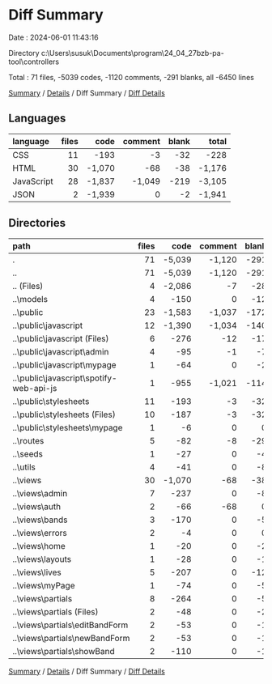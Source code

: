 # Diff Summary

Date : 2024-06-01 11:43:16

Directory c:\\Users\\susuk\\Documents\\program\\24_04_27bzb-pa-tool\\controllers

Total : 71 files,  -5039 codes, -1120 comments, -291 blanks, all -6450 lines

[Summary](results.md) / [Details](details.md) / Diff Summary / [Diff Details](diff-details.md)

## Languages
| language | files | code | comment | blank | total |
| :--- | ---: | ---: | ---: | ---: | ---: |
| CSS | 11 | -193 | -3 | -32 | -228 |
| HTML | 30 | -1,070 | -68 | -38 | -1,176 |
| JavaScript | 28 | -1,837 | -1,049 | -219 | -3,105 |
| JSON | 2 | -1,939 | 0 | -2 | -1,941 |

## Directories
| path | files | code | comment | blank | total |
| :--- | ---: | ---: | ---: | ---: | ---: |
| . | 71 | -5,039 | -1,120 | -291 | -6,450 |
| .. | 71 | -5,039 | -1,120 | -291 | -6,450 |
| .. (Files) | 4 | -2,086 | -7 | -28 | -2,121 |
| ..\\models | 4 | -150 | 0 | -12 | -162 |
| ..\\public | 23 | -1,583 | -1,037 | -172 | -2,792 |
| ..\\public\\javascript | 12 | -1,390 | -1,034 | -140 | -2,564 |
| ..\\public\\javascript (Files) | 6 | -276 | -12 | -17 | -305 |
| ..\\public\\javascript\\admin | 4 | -95 | -1 | -7 | -103 |
| ..\\public\\javascript\\mypage | 1 | -64 | 0 | -2 | -66 |
| ..\\public\\javascript\\spotify-web-api-js | 1 | -955 | -1,021 | -114 | -2,090 |
| ..\\public\\stylesheets | 11 | -193 | -3 | -32 | -228 |
| ..\\public\\stylesheets (Files) | 10 | -187 | -3 | -32 | -222 |
| ..\\public\\stylesheets\\mypage | 1 | -6 | 0 | 0 | -6 |
| ..\\routes | 5 | -82 | -8 | -29 | -119 |
| ..\\seeds | 1 | -27 | 0 | -4 | -31 |
| ..\\utils | 4 | -41 | 0 | -8 | -49 |
| ..\\views | 30 | -1,070 | -68 | -38 | -1,176 |
| ..\\views\\admin | 7 | -237 | 0 | -8 | -245 |
| ..\\views\\auth | 2 | -66 | -68 | 0 | -134 |
| ..\\views\\bands | 3 | -170 | 0 | -5 | -175 |
| ..\\views\\errors | 2 | -4 | 0 | 0 | -4 |
| ..\\views\\home | 1 | -20 | 0 | -2 | -22 |
| ..\\views\\layouts | 1 | -28 | 0 | -1 | -29 |
| ..\\views\\lives | 5 | -207 | 0 | -12 | -219 |
| ..\\views\\myPage | 1 | -74 | 0 | -5 | -79 |
| ..\\views\\partials | 8 | -264 | 0 | -5 | -269 |
| ..\\views\\partials (Files) | 2 | -48 | 0 | -2 | -50 |
| ..\\views\\partials\\editBandForm | 2 | -53 | 0 | -1 | -54 |
| ..\\views\\partials\\newBandForm | 2 | -53 | 0 | -1 | -54 |
| ..\\views\\partials\\showBand | 2 | -110 | 0 | -1 | -111 |

[Summary](results.md) / [Details](details.md) / Diff Summary / [Diff Details](diff-details.md)